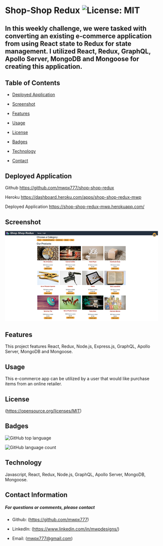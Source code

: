 

# **Shop-Shop Redux**   ![License: MIT](https://img.shields.io/badge/License-MIT-yellow.svg)
## **In this weekly challenge, we were tasked with converting an existing e-commerce application from using React state to Redux for state management. I utilized React, Redux, GraphQL, Apollo Server, MongoDB and Mongoose for creating this application.**

## **Table of Contents**

* [Deployed Application](#deployed-application)

* [Screenshot](#screenshot)



* [Features](#features)

* [Usage](#usage)



* [License](#license)

* [Badges](#badges)

* [Technology](#technology)



* [Contact](#contact-information)

## **Deployed Application**
Github 
https://github.com/mwpx777/shop-shop-redux

Heroku
https://dashboard.heroku.com/apps/shop-shop-redux-mwp

Deployed Application
https://shop-shop-redux-mwp.herokuapp.com/


## **Screenshot**
![screenshot](screenshot.png)



## **Features**
This project features React, Redux, Node.js, Express.js, GraphQL, Apollo Server, MongoDB and Mongoose.

## **Usage**
This e-commerce app can be utilized by a user that would like purchase items from an online retailer.




## **License**
(https://opensource.org/licenses/MIT)

## **Badges**

![GitHub top language](https://img.shields.io/github/languages/top/mwpx777/Social-Network-API?style=plastic)

![GitHub language count](https://img.shields.io/github/languages/count/mwpx777/Social-Network-API)


## **Technology**
Javascript, React, Redux, Node.js, GraphQL, Apollo Server, MongoDB, Mongoose.





## **Contact Information**
##### For questions or comments, please contact

* Github: (https://github.com/mwpx777)

* LinkedIn: (https://www.linkedin.com/in/mwpdesigns/)

* Email: (mwpx777@gmail.com)


